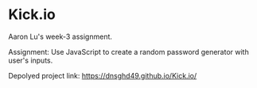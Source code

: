 # Kick.io


Aaron Lu's week-3 assignment.

Assignment: Use JavaScript to create a random password generator with user's inputs.

Depolyed project link: https://dnsghd49.github.io/Kick.io/
